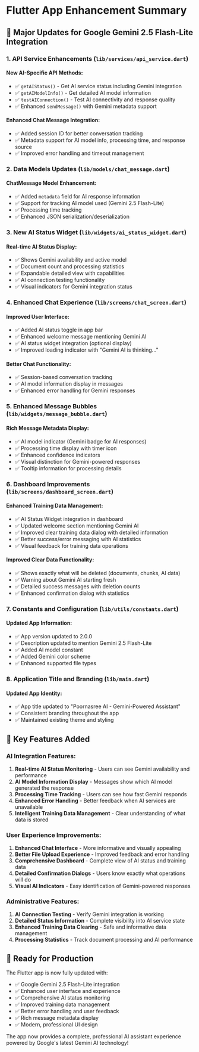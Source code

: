 # Flutter App Enhancement Summary

## 🚀 **Major Updates for Google Gemini 2.5 Flash-Lite Integration**

### **1. API Service Enhancements (`lib/services/api_service.dart`)**

#### **New AI-Specific API Methods:**
- ✅ `getAIStatus()` - Get AI service status including Gemini integration
- ✅ `getAIModelInfo()` - Get detailed AI model information  
- ✅ `testAIConnection()` - Test AI connectivity and response quality
- ✅ Enhanced `sendMessage()` with Gemini metadata support

#### **Enhanced Chat Message Integration:**
- ✅ Added session ID for better conversation tracking
- ✅ Metadata support for AI model info, processing time, and response source
- ✅ Improved error handling and timeout management

### **2. Data Models Updates (`lib/models/chat_message.dart`)**

#### **ChatMessage Model Enhancement:**
- ✅ Added `metadata` field for AI response information
- ✅ Support for tracking AI model used (Gemini 2.5 Flash-Lite)
- ✅ Processing time tracking
- ✅ Enhanced JSON serialization/deserialization

### **3. New AI Status Widget (`lib/widgets/ai_status_widget.dart`)**

#### **Real-time AI Status Display:**
- ✅ Shows Gemini availability and active model
- ✅ Document count and processing statistics
- ✅ Expandable detailed view with capabilities
- ✅ AI connection testing functionality
- ✅ Visual indicators for Gemini integration status

### **4. Enhanced Chat Experience (`lib/screens/chat_screen.dart`)**

#### **Improved User Interface:**
- ✅ Added AI status toggle in app bar
- ✅ Enhanced welcome message mentioning Gemini AI
- ✅ AI status widget integration (optional display)
- ✅ Improved loading indicator with "Gemini AI is thinking..."

#### **Better Chat Functionality:**
- ✅ Session-based conversation tracking
- ✅ AI model information display in messages
- ✅ Enhanced error handling for Gemini responses

### **5. Enhanced Message Bubbles (`lib/widgets/message_bubble.dart`)**

#### **Rich Message Metadata Display:**
- ✅ AI model indicator (Gemini badge for AI responses)
- ✅ Processing time display with timer icon
- ✅ Enhanced confidence indicators
- ✅ Visual distinction for Gemini-powered responses
- ✅ Tooltip information for processing details

### **6. Dashboard Improvements (`lib/screens/dashboard_screen.dart`)**

#### **Enhanced Training Data Management:**
- ✅ AI Status Widget integration in dashboard
- ✅ Updated welcome section mentioning Gemini AI
- ✅ Improved clear training data dialog with detailed information
- ✅ Better success/error messaging with AI statistics
- ✅ Visual feedback for training data operations

#### **Improved Clear Data Functionality:**
- ✅ Shows exactly what will be deleted (documents, chunks, AI data)
- ✅ Warning about Gemini AI starting fresh
- ✅ Detailed success messages with deletion counts
- ✅ Enhanced confirmation dialog with statistics

### **7. Constants and Configuration (`lib/utils/constants.dart`)**

#### **Updated App Information:**
- ✅ App version updated to 2.0.0
- ✅ Description updated to mention Gemini 2.5 Flash-Lite
- ✅ Added AI model constant
- ✅ Added Gemini color scheme
- ✅ Enhanced supported file types

### **8. Application Title and Branding (`lib/main.dart`)**

#### **Updated App Identity:**
- ✅ App title updated to "Poornasree AI - Gemini-Powered Assistant"
- ✅ Consistent branding throughout the app
- ✅ Maintained existing theme and styling

## 🎯 **Key Features Added**

### **AI Integration Features:**
1. **Real-time AI Status Monitoring** - Users can see Gemini availability and performance
2. **AI Model Information Display** - Messages show which AI model generated the response
3. **Processing Time Tracking** - Users can see how fast Gemini responds
4. **Enhanced Error Handling** - Better feedback when AI services are unavailable
5. **Intelligent Training Data Management** - Clear understanding of what data is stored

### **User Experience Improvements:**
1. **Enhanced Chat Interface** - More informative and visually appealing
2. **Better File Upload Experience** - Improved feedback and error handling
3. **Comprehensive Dashboard** - Complete view of AI status and training data
4. **Detailed Confirmation Dialogs** - Users know exactly what operations will do
5. **Visual AI Indicators** - Easy identification of Gemini-powered responses

### **Administrative Features:**
1. **AI Connection Testing** - Verify Gemini integration is working
2. **Detailed Status Information** - Complete visibility into AI service state
3. **Enhanced Training Data Clearing** - Safe and informative data management
4. **Processing Statistics** - Track document processing and AI performance

## 🚀 **Ready for Production**

The Flutter app is now fully updated with:
- ✅ Google Gemini 2.5 Flash-Lite integration
- ✅ Enhanced user interface and experience
- ✅ Comprehensive AI status monitoring
- ✅ Improved training data management
- ✅ Better error handling and user feedback
- ✅ Rich message metadata display
- ✅ Modern, professional UI design

The app now provides a complete, professional AI assistant experience powered by Google's latest Gemini AI technology!
